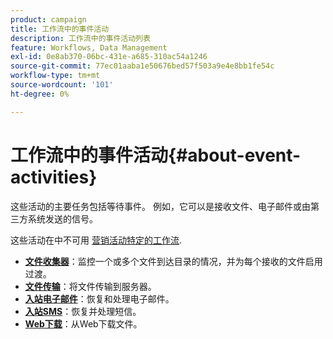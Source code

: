 ```yaml
---
product: campaign
title: 工作流中的事件活动
description: 工作流中的事件活动列表
feature: Workflows, Data Management
exl-id: 0e8ab370-06bc-431e-a685-310ac54a1246
source-git-commit: 77ec01aaba1e50676bed57f503a9e4e8bb1fe54c
workflow-type: tm+mt
source-wordcount: '101'
ht-degree: 0%

---
```


# 工作流中的事件活动{#about-event-activities}

这些活动的主要任务包括等待事件。 例如，它可以是接收文件、电子邮件或由第三方系统发送的信号。

这些活动在中不可用 [营销活动特定的工作流](campaign-workflows.md).


* **[文件收集器](file-collector.md)**：监控一个或多个文件到达目录的情况，并为每个接收的文件启用过渡。
* **[文件传输](file-transfer.md)**：将文件传输到服务器。
* **[入站电子邮件](inbound-emails.md)**：恢复和处理电子邮件。
* **[入站SMS](inbound-sms.md)**：恢复并处理短信。
* **[Web下载](web-download.md)**：从Web下载文件。
